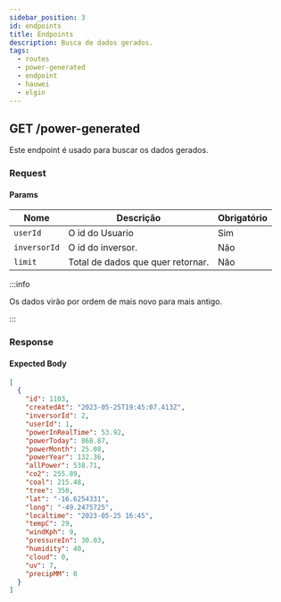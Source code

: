 ```yaml
---
sidebar_position: 3
id: endpoints
title: Endpoints
description: Busca de dados gerados.
tags:
  - routes
  - power-generated
  - endpoint
  - hauwei
  - elgin
---
```


## GET /power-generated

Este endpoint é usado para buscar os dados gerados.

### Request

#### Params

| Nome         | Descrição                         | Obrigatório |
| ------------ | --------------------------------- | ----------- |
| `userId`     | O id do Usuario                   | Sim         |
| `inversorId` | O id do inversor.                 | Não         |
| `limit`      | Total de dados que quer retornar. | Não         |

:::info

Os dados virão por ordem de mais novo para mais antigo.

:::

### Response

#### Expected Body

```json
[
  {
    "id": 1103,
    "createdAt": "2023-05-25T19:45:07.413Z",
    "inversorId": 2,
    "userId": 1,
    "powerInRealTime": 53.92,
    "powerToday": 868.87,
    "powerMonth": 25.08,
    "powerYear": 132.36,
    "allPower": 538.71,
    "co2": 255.89,
    "coal": 215.48,
    "tree": 350,
    "lat": "-16.6254331",
    "long": "-49.2475725",
    "localtime": "2023-05-25 16:45",
    "tempC": 29,
    "windKph": 9,
    "pressureIn": 30.03,
    "humidity": 40,
    "cloud": 0,
    "uv": 7,
    "precipMM": 0
  }
]
```
